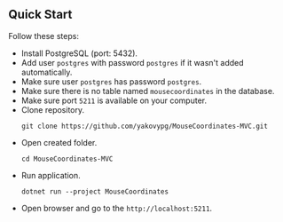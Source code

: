 ## Quick Start
Follow these steps:
- Install PostgreSQL (port: 5432).
- Add user `postgres` with password `postgres` if it wasn't added automatically.
- Make sure user `postgres` has password `postgres`.
- Make sure there is no table named `mousecoordinates` in the database.
- Make sure port `5211` is available on your computer.
- Clone repository.
    ```
    git clone https://github.com/yakovypg/MouseCoordinates-MVC.git
    ```
- Open created folder.
	```
	cd MouseCoordinates-MVC
	```
- Run application.
	```
	dotnet run --project MouseCoordinates
	```
- Open browser and go to the `http://localhost:5211`.